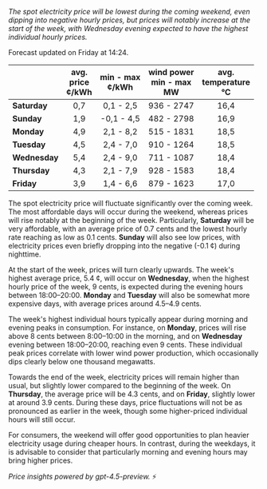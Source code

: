 *The spot electricity price will be lowest during the coming weekend, even dipping into negative hourly prices, but prices will notably increase at the start of the week, with Wednesday evening expected to have the highest individual hourly prices.*

Forecast updated on Friday at 14:24.

|       | avg.<br>price<br>¢/kWh | min - max<br>¢/kWh | wind power<br>min - max<br>MW | avg.<br>temperature<br>°C |
|:-------------|:----------------:|:----------------:|:-------------:|:-------------:|
| **Saturday** | 0,7 | 0,1 - 2,5 | 936 - 2747 | 16,4 |
| **Sunday** | 1,9 | -0,1 - 4,5 | 482 - 2798 | 16,9 |
| **Monday** | 4,9 | 2,1 - 8,2 | 515 - 1831 | 18,5 |
| **Tuesday** | 4,5 | 2,4 - 7,0 | 910 - 1264 | 18,5 |
| **Wednesday** | 5,4 | 2,4 - 9,0 | 711 - 1087 | 18,4 |
| **Thursday** | 4,3 | 2,1 - 7,9 | 928 - 1583 | 18,4 |
| **Friday** | 3,9 | 1,4 - 6,6 | 879 - 1623 | 17,0 |

The spot electricity price will fluctuate significantly over the coming week. The most affordable days will occur during the weekend, whereas prices will rise notably at the beginning of the week. Particularly, **Saturday** will be very affordable, with an average price of 0.7 cents and the lowest hourly rate reaching as low as 0.1 cents. **Sunday** will also see low prices, with electricity prices even briefly dropping into the negative (-0.1 ¢) during nighttime.

At the start of the week, prices will turn clearly upwards. The week's highest average price, 5.4 ¢, will occur on **Wednesday**, when the highest hourly price of the week, 9 cents, is expected during the evening hours between 18:00–20:00. **Monday** and **Tuesday** will also be somewhat more expensive days, with average prices around 4.5–4.9 cents.

The week's highest individual hours typically appear during morning and evening peaks in consumption. For instance, on **Monday**, prices will rise above 8 cents between 8:00–10:00 in the morning, and on **Wednesday** evening between 18:00–20:00, reaching even 9 cents. These individual peak prices correlate with lower wind power production, which occasionally dips clearly below one thousand megawatts.

Towards the end of the week, electricity prices will remain higher than usual, but slightly lower compared to the beginning of the week. On **Thursday**, the average price will be 4.3 cents, and on **Friday**, slightly lower at around 3.9 cents. During these days, price fluctuations will not be as pronounced as earlier in the week, though some higher-priced individual hours will still occur.

For consumers, the weekend will offer good opportunities to plan heavier electricity usage during cheaper hours. In contrast, during the weekdays, it is advisable to consider that particularly morning and evening hours may bring higher prices.

*Price insights powered by gpt-4.5-preview.* ⚡
